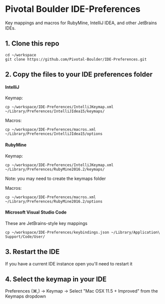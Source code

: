 Pivotal Boulder IDE-Preferences
===============

Key mappings and macros for RubyMine, IntelliJ IDEA, and other JetBrains IDEs.

## 1. Clone this repo
```
cd ~/workspace
git clone https://github.com/Pivotal-Boulder/IDE-Preferences.git
```

## 2. Copy the files to your IDE preferences folder

#### IntelliJ
Keymap:

```
cp ~/workspace/IDE-Preferences/IntelliJKeymap.xml ~/Library/Preferences/IntelliJIdea15/keymaps/
```

Macros:
```
cp ~/workspace/IDE-Preferences/macros.xml ~/Library/Preferences/IntelliJIdea15/options
```

#### RubyMine

Keymap:
```
cp ~/workspace/IDE-Preferences/IntelliJKeymap.xml ~/Library/Preferences/RubyMine2016.2/keymaps/
```
Note: you may need to create the keymaps folder

Macros:
```
cp ~/workspace/IDE-Preferences/macros.xml ~/Library/Preferences/RubyMine2016.2/options
```

#### Microsoft Visual Studio Code
These are JetBrains-style key mappings

```
cp ~/workspace/IDE-Preferences/keybindings.json ~/Library/Application\ Support/Code/User/
```

## 3. Restart the IDE

If you have a current IDE instance open you'll need to restart it

## 4. Select the keymap in your IDE
Preferences (⌘,) -> Keymap -> Select "Mac OSX 11.5 + Improved" from the Keymaps dropdown
